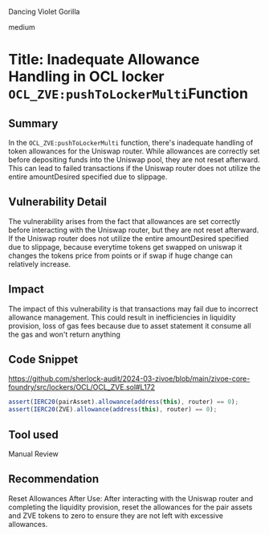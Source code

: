 Dancing Violet Gorilla

medium

# Title: Inadequate Allowance Handling in OCL locker `OCL_ZVE:pushToLockerMulti`Function

## Summary

In the `OCL_ZVE:pushToLockerMulti` function, there's inadequate handling of token allowances for the Uniswap router. While allowances are correctly set before depositing funds into the Uniswap pool, they are not reset afterward. This can lead to failed transactions if the Uniswap router does not utilize the entire amountDesired specified due to slippage.

## Vulnerability Detail

The vulnerability arises from the fact that allowances are set correctly before interacting with the Uniswap router, but they are not reset afterward. If the Uniswap router does not utilize the entire amountDesired specified due to slippage, because everytime tokens get swapped on uniswap it changes the tokens price from points or if swap if huge change can relatively increase.

## Impact

The impact of this vulnerability is that transactions may fail due to incorrect allowance management. This could result in inefficiencies in liquidity provision, loss of gas fees because due to asset statement it consume all the gas and won't return anything

## Code Snippet
https://github.com/sherlock-audit/2024-03-zivoe/blob/main/zivoe-core-foundry/src/lockers/OCL/OCL_ZVE.sol#L172

```javascript
assert(IERC20(pairAsset).allowance(address(this), router) == 0);
assert(IERC20(ZVE).allowance(address(this), router) == 0);
```

## Tool used

Manual Review

## Recommendation

Reset Allowances After Use: After interacting with the Uniswap router and completing the liquidity provision, reset the allowances for the pair assets and ZVE tokens to zero to ensure they are not left with excessive allowances.
